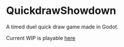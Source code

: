 # QuickdrawShowdown
 A timed duel quick draw game made in Godot.
 
 Current WIP is playable [here](https://zami77.github.io/QuickdrawShowdown/)
